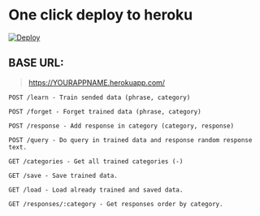 # One click deploy to heroku

[![Deploy](https://www.herokucdn.com/deploy/button.svg)](https://heroku.com/deploy?template=https://github.com/cagataycali/lazy-express)

## BASE URL:
> https://YOURAPPNAME.herokuapp.com/</yourappname>

```
POST /learn - Train sended data (phrase, category)
```

```
POST /forget - Forget trained data (phrase, category)
```

```
POST /response - Add response in category (category, response)
```

```
POST /query - Do query in trained data and response random response text.
```

```
GET /categories - Get all trained categories (-)
```

```
GET /save - Save trained data.
```

```
GET /load - Load already trained and saved data.
```

```
GET /responses/:category - Get responses order by category.
```
